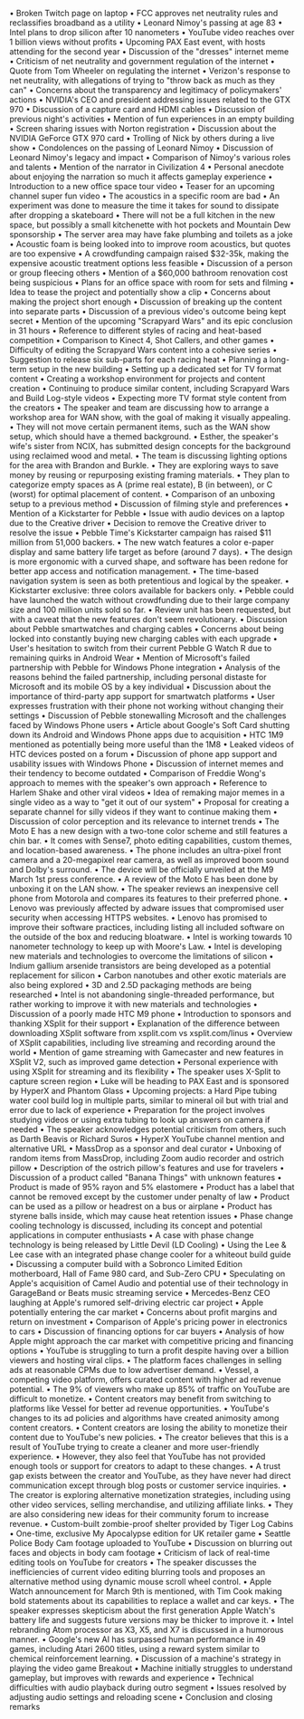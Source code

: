 • Broken Twitch page on laptop
• FCC approves net neutrality rules and reclassifies broadband as a utility
• Leonard Nimoy's passing at age 83
• Intel plans to drop silicon after 10 nanometers
• YouTube video reaches over 1 billion views without profits
• Upcoming PAX East event, with hosts attending for the second year
• Discussion of the "dresses" internet meme
• Criticism of net neutrality and government regulation of the internet
• Quote from Tom Wheeler on regulating the internet
• Verizon's response to net neutrality, with allegations of trying to "throw back as much as they can"
• Concerns about the transparency and legitimacy of policymakers' actions
• NVIDIA's CEO and president addressing issues related to the GTX 970
• Discussion of a capture card and HDMI cables
• Discussion of previous night's activities
• Mention of fun experiences in an empty building
• Screen sharing issues with Norton registration
• Discussion about the NVIDIA GeForce GTX 970 card
• Trolling of Nick by others during a live show
• Condolences on the passing of Leonard Nimoy
• Discussion of Leonard Nimoy's legacy and impact
• Comparison of Nimoy's various roles and talents
• Mention of the narrator in Civilization 4
• Personal anecdote about enjoying the narration so much it affects gameplay experience
• Introduction to a new office space tour video
• Teaser for an upcoming channel super fun video
• The acoustics in a specific room are bad
• An experiment was done to measure the time it takes for sound to dissipate after dropping a skateboard
• There will not be a full kitchen in the new space, but possibly a small kitchenette with hot pockets and Mountain Dew sponsorship
• The server area may have fake plumbing and toilets as a joke
• Acoustic foam is being looked into to improve room acoustics, but quotes are too expensive
• A crowdfunding campaign raised $32-35k, making the expensive acoustic treatment options less feasible
• Discussion of a person or group fleecing others
• Mention of a $60,000 bathroom renovation cost being suspicious
• Plans for an office space with room for sets and filming
• Idea to tease the project and potentially show a clip
• Concerns about making the project short enough
• Discussion of breaking up the content into separate parts
• Discussion of a previous video's outcome being kept secret
• Mention of the upcoming "Scrapyard Wars" and its epic conclusion in 31 hours
• Reference to different styles of racing and heat-based competition
• Comparison to Kinect 4, Shot Callers, and other games
• Difficulty of editing the Scrapyard Wars content into a cohesive series
• Suggestion to release six sub-parts for each racing heat
• Planning a long-term setup in the new building
• Setting up a dedicated set for TV format content
• Creating a workshop environment for projects and content creation
• Continuing to produce similar content, including Scrapyard Wars and Build Log-style videos
• Expecting more TV format style content from the creators
• The speaker and team are discussing how to arrange a workshop area for WAN show, with the goal of making it visually appealing.
• They will not move certain permanent items, such as the WAN show setup, which should have a themed background.
• Esther, the speaker's wife's sister from NCIX, has submitted design concepts for the background using reclaimed wood and metal.
• The team is discussing lighting options for the area with Brandon and Burkle.
• They are exploring ways to save money by reusing or repurposing existing framing materials.
• They plan to categorize empty spaces as A (prime real estate), B (in between), or C (worst) for optimal placement of content.
• Comparison of an unboxing setup to a previous method
• Discussion of filming style and preferences
• Mention of a Kickstarter for Pebble
• Issue with audio devices on a laptop due to the Creative driver
• Decision to remove the Creative driver to resolve the issue
• Pebble Time's Kickstarter campaign has raised $11 million from 51,000 backers.
• The new watch features a color e-paper display and same battery life target as before (around 7 days).
• The design is more ergonomic with a curved shape, and software has been redone for better app access and notification management.
• The time-based navigation system is seen as both pretentious and logical by the speaker.
• Kickstarter exclusive: three colors available for backers only.
• Pebble could have launched the watch without crowdfunding due to their large company size and 100 million units sold so far.
• Review unit has been requested, but with a caveat that the new features don't seem revolutionary.
• Discussion about Pebble smartwatches and charging cables
• Concerns about being locked into constantly buying new charging cables with each upgrade
• User's hesitation to switch from their current Pebble G Watch R due to remaining quirks in Android Wear
• Mention of Microsoft's failed partnership with Pebble for Windows Phone integration
• Analysis of the reasons behind the failed partnership, including personal distaste for Microsoft and its mobile OS by a key individual
• Discussion about the importance of third-party app support for smartwatch platforms
• User expresses frustration with their phone not working without changing their settings
• Discussion of Pebble stonewalling Microsoft and the challenges faced by Windows Phone users
• Article about Google's Soft Card shutting down its Android and Windows Phone apps due to acquisition
• HTC 1M9 mentioned as potentially being more useful than the 1M8
• Leaked videos of HTC devices posted on a forum
• Discussion of phone app support and usability issues with Windows Phone
• Discussion of internet memes and their tendency to become outdated
• Comparison of Freddie Wong's approach to memes with the speaker's own approach
• Reference to Harlem Shake and other viral videos
• Idea of remaking major memes in a single video as a way to "get it out of our system"
• Proposal for creating a separate channel for silly videos if they want to continue making them
• Discussion of color perception and its relevance to internet trends
• The Moto E has a new design with a two-tone color scheme and still features a chin bar.
• It comes with Sense7, photo editing capabilities, custom themes, and location-based awareness.
• The phone includes an ultra-pixel front camera and a 20-megapixel rear camera, as well as improved boom sound and Dolby's surround.
• The device will be officially unveiled at the M9 March 1st press conference.
• A review of the Moto E has been done by unboxing it on the LAN show.
• The speaker reviews an inexpensive cell phone from Motorola and compares its features to their preferred phone.
• Lenovo was previously affected by adware issues that compromised user security when accessing HTTPS websites.
• Lenovo has promised to improve their software practices, including listing all included software on the outside of the box and reducing bloatware.
• Intel is working towards 10 nanometer technology to keep up with Moore's Law.
• Intel is developing new materials and technologies to overcome the limitations of silicon
• Indium gallium arsenide transistors are being developed as a potential replacement for silicon
• Carbon nanotubes and other exotic materials are also being explored
• 3D and 2.5D packaging methods are being researched
• Intel is not abandoning single-threaded performance, but rather working to improve it with new materials and technologies
• Discussion of a poorly made HTC M9 phone
• Introduction to sponsors and thanking XSplit for their support
• Explanation of the difference between downloading XSplit software from xsplit.com vs xsplit.com/linus
• Overview of XSplit capabilities, including live streaming and recording around the world
• Mention of game streaming with Gamecaster and new features in XSplit V2, such as improved game detection
• Personal experience with using XSplit for streaming and its flexibility
• The speaker uses X-Split to capture screen region
• Luke will be heading to PAX East and is sponsored by HyperX and Phantom Glass
• Upcoming projects: a Hard Pipe tubing water cool build log in multiple parts, similar to mineral oil but with trial and error due to lack of experience
• Preparation for the project involves studying videos or using extra tubing to look up answers on camera if needed
• The speaker acknowledges potential criticism from others, such as Darth Beavis or Richard Suros
• HyperX YouTube channel mention and alternative URL
• MassDrop as a sponsor and deal curator
• Unboxing of random items from MassDrop, including Zoom audio recorder and ostrich pillow
• Description of the ostrich pillow's features and use for travelers
• Discussion of a product called "Banana Things" with unknown features
• Product is made of 95% rayon and 5% elastomere
• Product has a label that cannot be removed except by the customer under penalty of law
• Product can be used as a pillow or headrest on a bus or airplane
• Product has styrene balls inside, which may cause heat retention issues
• Phase change cooling technology is discussed, including its concept and potential applications in computer enthusiasts
• A case with phase change technology is being released by Little Devil (LD Cooling)
• Using the Lee & Lee case with an integrated phase change cooler for a whiteout build guide
• Discussing a computer build with a Sobronco Limited Edition motherboard, Hall of Fame 980 card, and Sub-Zero CPU
• Speculating on Apple's acquisition of Camel Audio and potential use of their technology in GarageBand or Beats music streaming service
• Mercedes-Benz CEO laughing at Apple's rumored self-driving electric car project
• Apple potentially entering the car market
• Concerns about profit margins and return on investment
• Comparison of Apple's pricing power in electronics to cars
• Discussion of financing options for car buyers
• Analysis of how Apple might approach the car market with competitive pricing and financing options
• YouTube is struggling to turn a profit despite having over a billion viewers and hosting viral clips.
• The platform faces challenges in selling ads at reasonable CPMs due to low advertiser demand.
• Vessel, a competing video platform, offers curated content with higher ad revenue potential.
• The 9% of viewers who make up 85% of traffic on YouTube are difficult to monetize.
• Content creators may benefit from switching to platforms like Vessel for better ad revenue opportunities.
• YouTube's changes to its ad policies and algorithms have created animosity among content creators.
• Content creators are losing the ability to monetize their content due to YouTube's new policies.
• The creator believes that this is a result of YouTube trying to create a cleaner and more user-friendly experience.
• However, they also feel that YouTube has not provided enough tools or support for creators to adapt to these changes.
• A trust gap exists between the creator and YouTube, as they have never had direct communication except through blog posts or customer service inquiries.
• The creator is exploring alternative monetization strategies, including using other video services, selling merchandise, and utilizing affiliate links.
• They are also considering new ideas for their community forum to increase revenue.
• Custom-built zombie-proof shelter provided by Tiger Log Cabins
• One-time, exclusive My Apocalypse edition for UK retailer game
• Seattle Police Body Cam footage uploaded to YouTube
• Discussion on blurring out faces and objects in body cam footage
• Criticism of lack of real-time editing tools on YouTube for creators
• The speaker discusses the inefficiencies of current video editing blurring tools and proposes an alternative method using dynamic mouse scroll wheel control.
• Apple Watch announcement for March 9th is mentioned, with Tim Cook making bold statements about its capabilities to replace a wallet and car keys.
• The speaker expresses skepticism about the first generation Apple Watch's battery life and suggests future versions may be thicker to improve it.
• Intel rebranding Atom processor as X3, X5, and X7 is discussed in a humorous manner.
• Google's new AI has surpassed human performance in 49 games, including Atari 2600 titles, using a reward system similar to chemical reinforcement learning.
• Discussion of a machine's strategy in playing the video game Breakout
• Machine initially struggles to understand gameplay, but improves with rewards and experience
• Technical difficulties with audio playback during outro segment
• Issues resolved by adjusting audio settings and reloading scene
• Conclusion and closing remarks